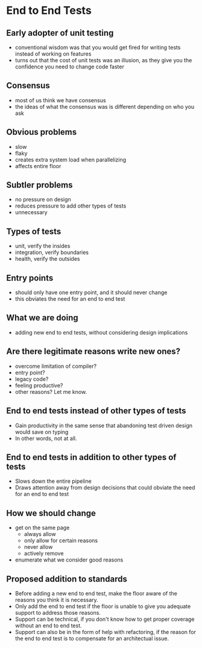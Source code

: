 # End to End Tests

## Early adopter of unit testing
- conventional wisdom was that you would get fired for writing tests instead of working on features
- turns out that the cost of unit tests was an illusion, as they give you the confidence you need to change code faster 

## Consensus
- most of us think we have consensus
- the ideas of what the consensus was is different depending on who you ask

## Obvious problems
- slow
- flaky
- creates extra system load when parallelizing
- affects entire floor

## Subtler problems
- no pressure on design
- reduces pressure to add other types of tests
- unnecessary

## Types of tests
- unit, verify the insides
- integration, verify boundaries
- health, verify the outsides

## Entry points
- should only have one entry point, and it should never change
- this obviates the need for an end to end test

## What we are doing
- adding new end to end tests, without considering design implications

## Are there legitimate reasons write new ones?
- overcome limitation of compiler?
- entry point?
- legacy code?
- feeling productive?
- other reasons?  Let me know.

## End to end tests instead of other types of tests
- Gain productivity in the same sense that abandoning test driven design would save on typing
- In other words, not at all.  

## End to end tests in addition to other types of tests
- Slows down the entire pipeline
- Draws attention away from design decisions that could obviate the need for an end to end test

## How we should change
- get on the same page
    - always allow
    - only allow for certain reasons
    - never allow
    - actively remove
- enumerate what we consider good reasons

## Proposed addition to standards
- Before adding a new end to end test, make the floor aware of the reasons you think it is necessary.
- Only add the end to end test if the floor is unable to give you adequate support to address those reasons.
- Support can be technical, if you don't know how to get proper coverage without an end to end test.
- Support can also be in the form of help with refactoring, if the reason for the end to end test is to compensate for an architectual issue.
